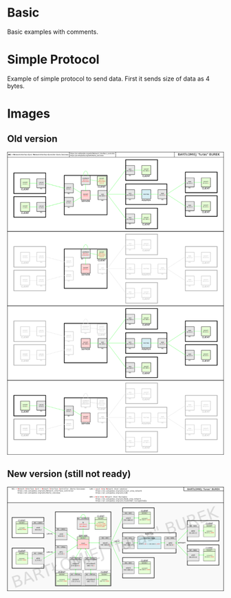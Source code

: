 # Basic

Basic examples with comments.

# Simple Protocol

Example of simple protocol to send data. First it sends size of data as 4 bytes.

# Images

## Old version

![#1](images/sockets_ver0.png?raw=true)

## New version (still not ready)

![#2](images/sockets_ver1.png?raw=true)
